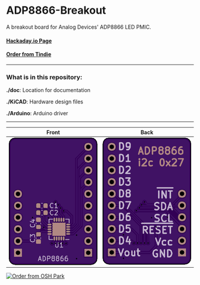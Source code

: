 # ADP8866-Breakout

A breakout board for Analog Devices' ADP8866 LED PMIC.

#### [Hackaday.io Page](https://hackaday.io/project/167233-adp8866-breakout)

#### [Order from Tindie](https://www.tindie.com/products/17866/)

------------------------

### What is in this repository:

**./doc**:  Location for documentation

**./KiCAD**:  Hardware design files

**./Arduino**:  Arduino driver

------------------------

Front | Back
:-------:|:------:
![Front](osh-render-front.png) | ![Back](osh-render-back.png)


[<img src="https://oshpark.com/assets/badge-5b7ec47045b78aef6eb9d83b3bac6b1920de805e9a0c227658eac6e19a045b9c.png" alt="Order from OSH Park">](https://oshpark.com/shared_projects/Iqvs8GzB)

